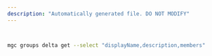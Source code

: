 ```yaml
---
description: "Automatically generated file. DO NOT MODIFY"
---
```


```bash


mgc groups delta get --select "displayName,description,members"

```